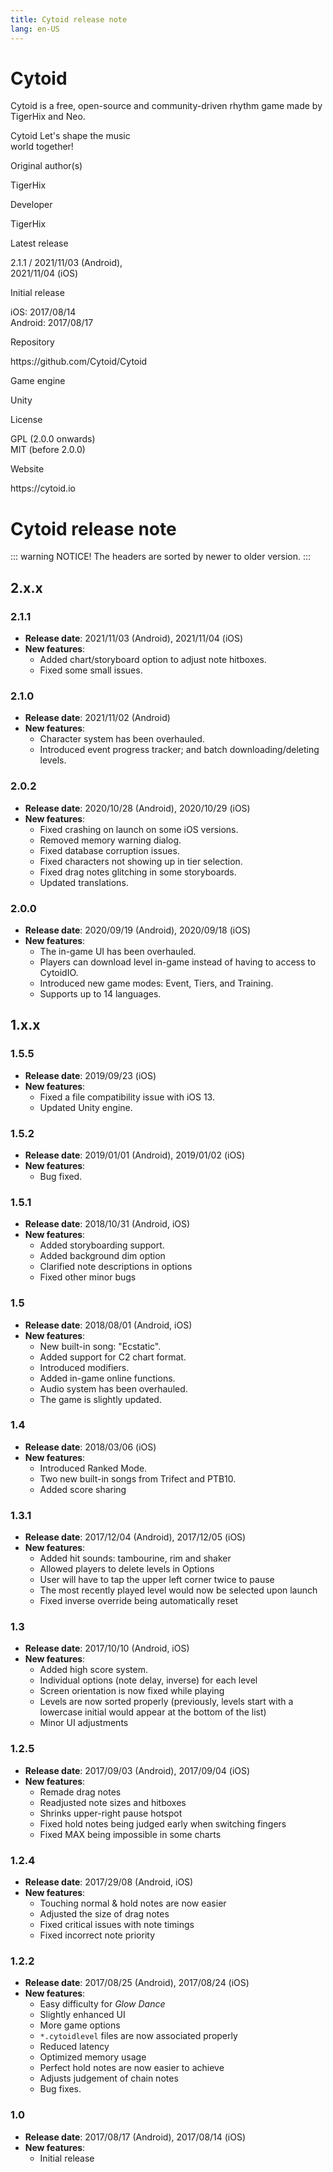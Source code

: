 ```yaml
---
title: Cytoid release note
lang: en-US
---
```


# Cytoid

Cytoid is a free, open-source and community-driven rhythm game made by TigerHix and Neo.

<v-card>
  <v-card-title>Cytoid</v-card-title>
  <v-card-subtitle>
    Let's shape the music<br>
    world together!
  <v-card-subtitle>
  <v-card-text>
    <p>Original author(s)</p>
    <div class="text--primary">
    TigerHix
    </div>
    <p>Developer</p>
    <div class="text--primary">
    TigerHix
    </div>
    <p>Latest release</p>
    <div class="text--primary">
      2.1.1 / 2021/11/03 (Android),<br>
      2021/11/04 (iOS)
    </div>
    <p>Initial release</p>
    <div class="text--primary">
      iOS: 2017/08/14<br>
      Android: 2017/08/17
    </div>
    <p>Repository</p>
    <div class="text--primary">
      https://github.com/Cytoid/Cytoid
    </div>
    <p>Game engine</p>
    <div class="text--primary">
      Unity
    </div>
    <p>License</p>
    <div class="text--primary">
      GPL (2.0.0 onwards)<br>
      MIT (before 2.0.0)
    <p>Website</p>
    <div class="text--primary">
      https://cytoid.io
    </div>
  </v-card-text>
</v-card>

# Cytoid release note

::: warning NOTICE!
The headers are sorted by newer to older version.
:::

## 2.x.x

### 2.1.1

- **Release date**: 2021/11/03 (Android), 2021/11/04 (iOS)
- **New features**:
  - Added chart/storyboard option to adjust note hitboxes.
  - Fixed some small issues.

### 2.1.0

- **Release date**: 2021/11/02 (Android)
- **New features**:
  - Character system has been overhauled.
  - Introduced event progress tracker; and batch downloading/deleting levels.

### 2.0.2

- **Release date**: 2020/10/28 (Android), 2020/10/29 (iOS)
- **New features**:
  - Fixed crashing on launch on some iOS versions.
  - Removed memory warning dialog.
  - Fixed database corruption issues.
  - Fixed characters not showing up in tier selection.
  - Fixed drag notes glitching in some storyboards.
  - Updated translations.

### 2.0.0

- **Release date**: 2020/09/19 (Android), 2020/09/18 (iOS)
- **New features**:
  - The in-game UI has been overhauled.
  - Players can download level in-game instead of having to access to CytoidIO.
  - Introduced new game modes: Event, Tiers, and Training.
  - Supports up to 14 languages.

## 1.x.x

### 1.5.5

- **Release date**: 2019/09/23 (iOS)
- **New features**:
  - Fixed a file compatibility issue with iOS 13.
  - Updated Unity engine.

### 1.5.2

- **Release date**: 2019/01/01 (Android), 2019/01/02 (iOS)
- **New features**:
  - Bug fixed.

### 1.5.1

- **Release date**: 2018/10/31 (Android, iOS)
- **New features**:
  - Added storyboarding support.
  - Added background dim option
  - Clarified note descriptions in options
  - Fixed other minor bugs

### 1.5

- **Release date**: 2018/08/01 (Android, iOS)
- **New features**:
  - New built-in song: "Ecstatic".
  - Added support for C2 chart format.
  - Introduced modifiers.
  - Added in-game online functions.
  - Audio system has been overhauled.
  - The game is slightly updated.

### 1.4

- **Release date**: 2018/03/06 (iOS)
- **New features**:
  - Introduced Ranked Mode.
  - Two new built-in songs from Trifect and PTB10.
  - Added score sharing

### 1.3.1

- **Release date**: 2017/12/04 (Android), 2017/12/05 (iOS)
- **New features**:
  - Added hit sounds: tambourine, rim and shaker
  - Allowed players to delete levels in Options
  - User will have to tap the upper left corner twice to pause
  - The most recently played level would now be selected upon launch
  - Fixed inverse override being automatically reset

### 1.3

- **Release date**: 2017/10/10 (Android, iOS)
- **New features**:
  - Added high score system.
  - Individual options (note delay, inverse) for each level
  - Screen orientation is now fixed while playing
  - Levels are now sorted properly (previously, levels start with a lowercase initial would appear at the bottom of the list)
  - Minor UI adjustments

### 1.2.5

- **Release date**: 2017/09/03 (Android), 2017/09/04 (iOS)
- **New features**:
  - Remade drag notes
  - Readjusted note sizes and hitboxes
  - Shrinks upper-right pause hotspot
  - Fixed hold notes being judged early when switching fingers
  - Fixed MAX being impossible in some charts

### 1.2.4

- **Release date**: 2017/29/08 (Android, iOS)
- **New features**:
  - Touching normal & hold notes are now easier
  - Adjusted the size of drag notes
  - Fixed critical issues with note timings
  - Fixed incorrect note priority

### 1.2.2

- **Release date**: 2017/08/25 (Android), 2017/08/24 (iOS)
- **New features**:
  - Easy difficulty for *Glow Dance*
  - Slightly enhanced UI
  - More game options
  - `*.cytoidlevel` files are now associated properly
  - Reduced latency
  - Optimized memory usage
  - Perfect hold notes are now easier to achieve
  - Adjusts judgement of chain notes
  - Bug fixes.

### 1.0

- **Release date**: 2017/08/17 (Android), 2017/08/14 (iOS)
- **New features**:
  - Initial release
